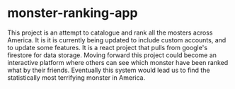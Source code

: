 # monster-ranking-app
This project is an attempt to catalogue and rank all the mosters across America. It is it is currently being updated to include custom accounts, and to update some features. It is a react project that pulls from google's firestore for data storage. Moving forward this project could become an interactive platform where others can see which monster have been ranked what by their friends. Eventually this system would lead us to find the statistically most terrifying monster in America.
